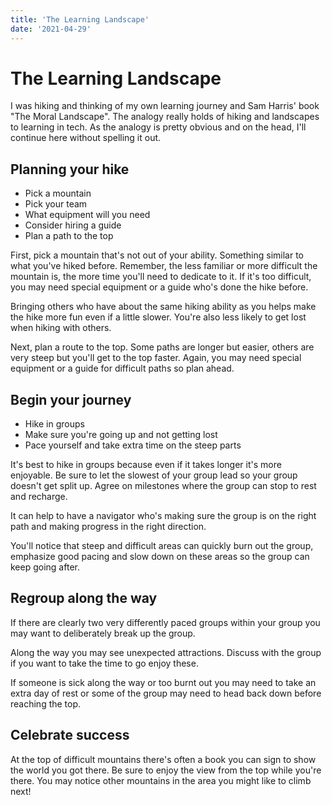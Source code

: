 ```yaml
---
title: 'The Learning Landscape'
date: '2021-04-29'
---
```


# The Learning Landscape


I was hiking and thinking of my own learning journey and Sam Harris' book "The Moral Landscape". The analogy really holds of hiking and landscapes to learning in tech. As the analogy is pretty obvious and on the head, I'll continue here without spelling it out.

## Planning your hike

* Pick a mountain
* Pick your team
* What equipment will you need
* Consider hiring a guide
* Plan a path to the top

First, pick a mountain that's not out of your ability. Something similar to what you've hiked before. Remember, the less familiar or more difficult the mountain is, the more time you'll need to dedicate to it. If it's too difficult, you may need special equipment or a guide who's done the hike before.

Bringing others who have about the same hiking ability as you helps make the hike more fun even if a little slower. You're also less likely to get lost when hiking with others.

Next, plan a route to the top. Some paths are longer but easier, others are very steep but you'll get to the top faster. Again, you may need special equipment or a guide for difficult paths so plan ahead.

## Begin your journey

* Hike in groups
* Make sure you're going up and not getting lost
* Pace yourself and take extra time on the steep parts

It's best to hike in groups because even if it takes longer it's more enjoyable. Be sure to let the slowest of your group lead so your group doesn't get split up. Agree on milestones where the group can stop to rest and recharge.

It can help to have a navigator who's making sure the group is on the right path and making progress in the right direction.

You'll notice that steep and difficult areas can quickly burn out the group, emphasize good pacing and slow down on these areas so the group can keep going after.

## Regroup along the way

If there are clearly two very differently paced groups within your group you may want to deliberately break up the group.

Along the way you may see unexpected attractions. Discuss with the group if you want to take the time to go enjoy these.

If someone is sick along the way or too burnt out you may need to take an extra day of rest or some of the group may need to head back down before reaching the top.

## Celebrate success

At the top of difficult mountains there's often a book you can sign to show the world you got there. Be sure to enjoy the view from the top while you're there. You may notice other mountains in the area you might like to climb next!